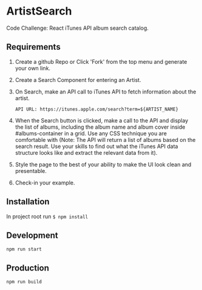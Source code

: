 # ArtistSearch

Code Challenge: React iTunes API album search catalog.

## Requirements

1. Create a github Repo or Click 'Fork' from the top menu and generate your own link. 

2. Create a Search Component for entering an Artist.

3. On Search, make an API call to iTunes API to fetch information about the artist.

   `API URL: https://itunes.apple.com/search?term=${ARTIST_NAME}`

4. When the Search button is clicked, make a call to the API and display the list of albums, including the album name and album cover inside #albums-container in a grid. Use any CSS technique you are comfortable with (Note: The API will return a list of albums based on the search result. Use your skills to find out what the iTunes API data structure looks like and extract the relevant data from it).

5. Style the page to the best of your ability to make the UI look clean and presentable.

6. Check-in your example.

## Installation

In project root run 
`$ npm install` 

## Development

`npm run start`

## Production

`npm run build`
